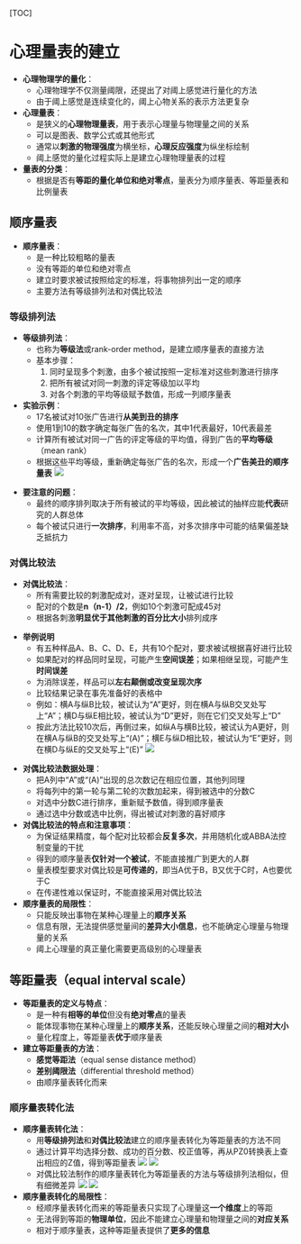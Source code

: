 [TOC]
# 心理量表的建立
* **心理物理学的量化**：
   - 心理物理学不仅测量阈限，还提出了对阈上感觉进行量化的方法
   - 由于阈上感觉是连续变化的，阈上心物关系的表示方法更复杂
* **心理量表**：
   - 是狭义的**心理物理量表**，用于表示心理量与物理量之间的关系
   - 可以是图表、数学公式或其他形式
   - 通常以**刺激的物理强度**为横坐标，**心理反应强度**为纵坐标绘制
   - 阈上感觉的量化过程实际上是建立心理物理量表的过程
*  **量表的分类**：
   - 根据是否有**等距的量化单位和绝对零点**，量表分为顺序量表、等距量表和比例量表
## 顺序量表
* **顺序量表**：
   - 是一种比较粗略的量表
   - 没有等距的单位和绝对零点
   - 建立时要求被试按照给定的标准，将事物排列出一定的顺序
   - 主要方法有等级排列法和对偶比较法
### 等级排列法
* **等级排列法**：
   - 也称为**等级法**或rank-order method，是建立顺序量表的直接方法
   - 基本步骤：
     1. 同时呈现多个刺激，由多个被试按照一定标准对这些刺激进行排序
     2. 把所有被试对同一刺激的评定等级加以平均
     3. 对各个刺激的平均等级赋予数值，形成一列顺序量表
*  **实验示例**：
   - 17名被试对10张广告进行**从美到丑的排序**
   - 使用1到10的数字确定每张广告的名次，其中1代表最好，10代表最差
   - 计算所有被试对同一广告的评定等级的平均值，得到广告的**平均等级**（mean rank）
   - 根据这些平均等级，重新确定每张广告的名次，形成一个**广告美丑的顺序量表**
![](images/2023-09-01-12-58-53.png)
- **要注意的问题**：
  - 最终的顺序排列取决于所有被试的平均等级，因此被试的抽样应能**代表**研究的人群总体
  - 每个被试只进行**一次排序**，利用率不高，对多次排序中可能的结果偏差缺乏抵抗力
### 对偶比较法
* **对偶比较法**：
   - 所有需要比较的刺激配成对，逐对呈现，让被试进行比较
   - 配对的个数是**n（n-1）/2**，例如10个刺激可配成45对
   - 根据各刺激**明显优于其他刺激的百分比大小**排列成序
- **举例说明**
   - 有五种样品A、B、C、D、E，共有10个配对，要求被试根据喜好进行比较
   - 如果配对的样品同时呈现，可能产生**空间误差**；如果相继呈现，可能产生**时间误差**
   - 为消除误差，样品可以**左右颠倒或改变呈现次序**
   - 比较结果记录在事先准备好的表格中
   - 例如：横A与纵B比较，被试认为“A”更好，则在横A与纵B交叉处写上“A”；横D与纵E相比较，被试认为“D”更好，则在它们交叉处写上“D”
   - 按此方法比较10次后，再倒过来，如纵A与横B比较，被试认为A更好，则在横A与纵B的交叉处写上“(A)”；横E与纵D相比较，被试认为“E”更好，则在横D与纵E的交叉处写上“(E)”
![](images/2023-09-01-13-05-52.png)
* **对偶比较法数据处理**：
   - 把A列中“A”或“(A)”出现的总次数记在相应位置，其他列同理
   - 将每列中的第一轮与第二轮的次数加起来，得到被选中的分数C
   - 对选中分数C进行排序，重新赋予数值，得到顺序量表
   - 通过选中分数或选中比例，得出被试对刺激的喜好顺序
* **对偶比较法的特点和注意事项**：
   - 为保证结果精度，每个配对比较都会**反复多次**，并用随机化或ABBA法控制变量的干扰
   - 得到的顺序量表**仅针对一个被试**，不能直接推广到更大的人群
   - 量表模型要求对偶比较是**可传递的**，即当A优于B，B又优于C时，A也要优于C
   - 在传递性难以保证时，不能直接采用对偶比较法
* **顺序量表的局限性**：
   - 只能反映出事物在某种心理量上的**顺序关系**
   - 信息有限，无法提供感觉量间的**差异大小信息**，也不能确定心理量与物理量的关系
   - 阈上心理量的真正量化需要更高级别的心理量表
## 等距量表（equal interval scale）
* **等距量表的定义与特点**：
   - 是一种有**相等的单位**但没有**绝对零点**的量表
   - 能体现事物在某种心理量上的**顺序关系**，还能反映心理量之间的**相对大小**
   - 量化程度上，等距量表**优于**顺序量表
*  **建立等距量表的方法**：
   - **感觉等距法**（equal sense distance method）
   - **差别阈限法**（differential threshold method）
   - 由顺序量表转化而来
### 顺序量表转化法
* **顺序量表转化法**：
   - 用**等级排列法**和**对偶比较法**建立的顺序量表转化为等距量表的方法不同
   - 通过计算平均选择分数、成功的百分数、校正值等，再从PZ0转换表上查出相应的Z值，得到等距量表
![](images/2023-09-03-17-29-32.png)
![](images/2023-09-03-17-29-53.png)
   - 对偶比较法制作的顺序量表转化为等距量表的方法与等级排列法相似，但有细微差异
![](images/2023-09-03-17-30-19.png)
![](images/2023-09-03-17-31-02.png)
* **顺序量表转化的局限性**：
   - 经顺序量表转化而来的等距量表只实现了心理量这**一个维度**上的等距
   - 无法得到等距的**物理单位**，因此不能建立心理量和物理量之间的**对应关系**
   - 相对于顺序量表，这种等距量表提供了**更多的信息**